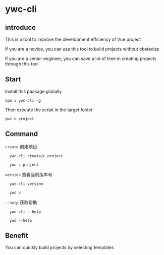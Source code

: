 # ywc-cli

## introduce

This is a tool to improve the development efficiency of Vue project

If you are a novice, you can use this tool to build projects without obstacles

If you are a senior engineer, you can save a lot of time in creating projects through this tool

## Start

Install this package globally 

`npm i ywc-cli -g`

Then execute the script in the target folder

`ywc c project`

## Command

`create` 创建项目

```
  ywc-cli create/c project

  ywc c project
```

`version` 查看当前版本号

```
  ywc-cli version

  ywc v
```
`--help` 获取帮助

```
  ywc-cli --help

  ywc --help
```
## Benefit

You can quickly build projects by selecting templates